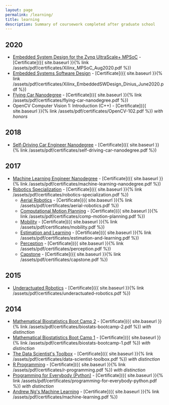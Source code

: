 ```yaml
---
layout: page
permalink: /learning/
title: learning
description: Summary of coursework completed after graduate school
---
```


## 2020
* [Embedded System Design for the Zynq UltraScale+ MPSoC](https://www.hardent.com/course/embedded-system-design-zynq-ultrascale-mpsoc-training/) - [Certificate]({{ site.baseurl }}{% link /assets/pdf/certificates/Xilinx_MPSoC_Aug2020.pdf %})
* [Embedded Systems Software Design](https://www.hardent.com/course/embedded-systems-software-design/) - [Certificate]({{ site.baseurl }}{% link /assets/pdf/certificates/Xilinx_EmbeddedSWDesign_Dinius_June2020.pdf %})
* [Flying Car Nanodegree](https://classroom.udacity.com/nanodegrees/nd787/syllabus/core-curriculum) - [Certificate]({{ site.baseurl }}{% link /assets/pdf/certificates/flying-car-nanodegree.pdf %})
* OpenCV Computer Vision 1: Introduction (C++) - [Certificate]({{ site.baseurl }}{% link /assets/pdf/certificates/OpenCV-102.pdf %}) _with honors_

## 2018
* [Self-Driving Car Engineer Nanodegree](https://classroom.udacity.com/nanodegrees/nd013/syllabus/core-curriculum) - [Certificate]({{ site.baseurl }}{% link /assets/pdf/certificates/self-driving-car-nanodegree.pdf %})

## 2017
* [Machine Learning Engineer Nanodegree](https://classroom.udacity.com/nanodegrees/nd009/syllabus/core-curriculum) - [Certificate]({{ site.baseurl }}{% link /assets/pdf/certificates/machine-learning-nanodegree.pdf %})
* [Robotics Specialization](https://www.coursera.org/specializations/robotics) - [Certificate]({{ site.baseurl }}{% link /assets/pdf/certificates/robotics-specialization.pdf %})
    - [Aerial Robotics](https://www.coursera.org/learn/robotics-flight) - [Certificate]({{ site.baseurl }}{% link /assets/pdf/certificates/aerial-robotics.pdf %})
    - [Computational Motion Planning](https://www.coursera.org/learn/robotics-motion-planning) - [Certificate]({{ site.baseurl }}{% link /assets/pdf/certificates/comp-motion-planning.pdf %})
    - [Mobility](https://www.coursera.org/learn/robotics-mobility) - [Certificate]({{ site.baseurl }}{% link /assets/pdf/certificates/mobility.pdf %})
    - [Estimation and Learning](https://www.coursera.org/learn/robotics-learning) - [Certificate]({{ site.baseurl }}{% link /assets/pdf/certificates/estimation-and-learning.pdf %})
    - [Perception](https://www.coursera.org/learn/robotics-perception) - [Certificate]({{ site.baseurl }}{% link /assets/pdf/certificates/perception.pdf %})
    - [Capstone](https://www.coursera.org/learn/robotics-capstone) - [Certificate]({{ site.baseurl }}{% link /assets/pdf/certificates/capstone.pdf %})

## 2015
* [Underactuated Robotics](https://courses.edx.org/courses/course-v1:MITx+6.832x_2+3T2015/course/) - [Certificate]({{ site.baseurl }}{% link /assets/pdf/certificates/underactuated-robotics.pdf %})

## 2014
* [Mathematical Biostatistics Boot Camp 2](https://www.coursera.org/learn/biostatistics-2) - [Certificate]({{ site.baseurl }}{% link /assets/pdf/certificates/biostats-bootcamp-2.pdf %}) _with distinction_
* [Mathematical Biostatistics Boot Camp 1](https://www.coursera.org/learn/biostatistics) - [Certificate]({{ site.baseurl }}{% link /assets/pdf/certificates/biostats-bootcamp-1.pdf %}) _with distinction_
* [The Data Scientist's Toolbox](https://www.coursera.org/learn/data-scientists-tools) - [Certificate]({{ site.baseurl }}{% link /assets/pdf/certificates/data-scientist-toolbox.pdf %}) _with distinction_
* [R Programming](https://www.coursera.org/learn/r-programming) - [Certificate]({{ site.baseurl }}{% link /assets/pdf/certificates/r-programming.pdf %}) _with distinction_
* [Programming for Everybody (Python)](https://www.coursera.org/course/pythonlearn) - [Certificate]({{ site.baseurl }}{% link /assets/pdf/certificates/programming-for-everybody-python.pdf %}) _with distinction_
* [Andrew Ng's Machine Learning](https://www.coursera.org/learn/machine-learning) - [Certificate]({{ site.baseurl }}{% link /assets/pdf/certificates/machine-learning.pdf %})
